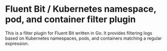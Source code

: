 # Fluent Bit / Kubernetes namespace, pod, and container filter plugin

This is a filter plugin for Fluent Bit written in Go. It provides filtering logs based on Kubernetes namespaces, pods, and containers matching a regular expression.
